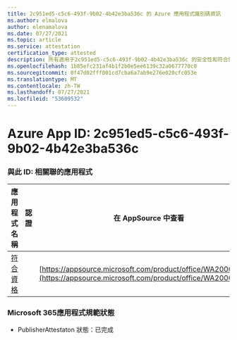 ```yaml
---
title: 2c951ed5-c5c6-493f-9b02-4b42e3ba536c 的 Azure 應用程式識別碼資訊
ms.author: elmalova
author: elenamalova
ms.date: 07/27/2021
ms.topic: article
ms.service: attestation
certification_type: attested
description: 所有適用于2c951ed5-c5c6-493f-9b02-4b42e3ba536c 的安全性和符合性資訊資訊。
ms.openlocfilehash: 1b85efc231af4b1f2b0e5ee6139c32a0677770c0
ms.sourcegitcommit: 0f47d02fff001cd7cba6a7ab9e276e020cfc053e
ms.translationtype: MT
ms.contentlocale: zh-TW
ms.lasthandoff: 07/27/2021
ms.locfileid: "53609532"
---
```

# <a name="azure-app-id-2c951ed5-c5c6-493f-9b02-4b42e3ba536c"></a>Azure App ID: 2c951ed5-c5c6-493f-9b02-4b42e3ba536c


### <a name="apps-associated-with-this-id"></a>與此 ID: 相關聯的應用程式
| **應用程式名稱** | **認證** | **在 AppSource 中查看** |
|--------------|---------------|-----------------------|
| [符合資格](https://docs.microsoft.com/microsoft-365-app-certification/forward/WA200002720) |  | [https://appsource.microsoft.com/product/office/WA200002720](https://appsource.microsoft.com/product/office/WA200002720) |

### <a name="microsoft-365-app-compliance-status"></a>Microsoft 365應用程式規範狀態
- PublisherAttestaton 狀態：已完成
